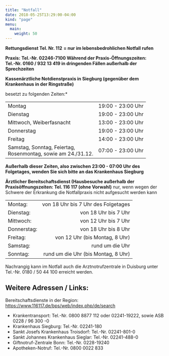 ```yaml
---
title: "Notfall"
date: 2018-05-25T13:29:00-04:00
kind: "page"
menu:
  main:
    weight: 50
---
```


**Rettungsdienst Tel. Nr. 112** 
**= nur im lebensbedrohlichen Notfall rufen**

**Praxis:** 
**Tel.-Nr. 02246-7100 Während der Praxis-Öffnungszeiten:   
  Tel.-Nr. 0160 / 932 13 419 in dringenden Fällen außerhalb der Sprechzeiten**

**Kassenärztliche Notdienstpraxis in Siegburg (gegenüber dem Krankenhaus in der Ringstraße)**

besetzt zu folgenden Zeiten:*


||| 
|---------------------------|-------------------:|
Montag                    | 19:00 - 23:00 Uhr
Dienstag                  | 19:00 - 23:00 Uhr 
Mittwoch, Weiberfasnacht  | 13:00 - 23:00 Uhr 
Donnerstag                | 19:00 - 23:00 Uhr
Freitag                   | 14:00 - 23:00 Uhr  
Samstag, Sonntag, Feiertag,<br />Rosenmontag, sowie am 24./31.12. | 07:00 - 23:00 Uhr
 
**Außerhalb dieser Zeiten, also zwischen 23:00 - 07:00 Uhr des Folgetages, wenden Sie sich bitte an das Krankenhaus Siegburg**
  
**Ärztlicher Bereitschaftsdienst (Hausbesuche außerhalb der Praxisöffnungszeiten: Tel. 116 117 (ohne Vorwahl)** 
nur, wenn wegen der Schwere der Erkrankung die Notfallpraxis nicht aufgesucht werden kann

|||
|---------------------------|-------------------:| 
Montag:      | von 18 Uhr bis 7 Uhr des Folgetages
Dienstag:    | von 18 Uhr bis 7 Uhr
Mittwoch:    | von 12 Uhr bis 7 Uhr
Donnerstag: | von 18 Uhr bis 8 Uhr
Freitag:       | von 12 Uhr (bis Montag, 8 Uhr)
Samstag:     | rund um die Uhr
Sonntag:      | rund um die Uhr (bis Montag, 8 Uhr)

Nachrangig kann im Notfall auch die Arztnotrufzentrale in Duisburg unter Tel.-Nr. 0180 / 50 44 100 erreicht werden.
 
## Weitere Adressen / Links: 

Bereitschaftsdienste in der Region: https://www.116117.de/bps/web/index.php/de/search
 
- Krankentransport: Tel.-Nr. 0800 8877 112 oder 02241-19222, sowie ASB 0228 / 96 300 -0
- Krankenhaus Siegburg: Tel.-Nr. 02241-180
- Sankt Josefs Krankenhaus Troisdorf: Tel.-Nr. 02241-801-0
- Sankt Johannes Krankenhaus Sieglar: Tel.-Nr. 02241-488-0
- Giftnotruf-Zentrale Bonn: Tel.-Nr. 0228-19240
- Apotheken-Notruf: Tel.-Nr. 0800 0022 833
